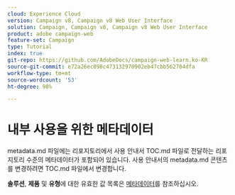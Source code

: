 ```yaml
---
cloud: Experience Cloud
version: Campaign v8, Campaign v8 Web User Interface
solution: Campaign, Campaign v8, Campaign v8 Web User Interface
product: adobe campaign-web
feature-set: Campaign
type: Tutorial
index: true
git-repo: https://github.com/AdobeDocs/campaign-web-learn.ko-KR
source-git-commit: e72a26ec098c473132970902eb47cbb562784dfa
workflow-type: tm+mt
source-wordcount: '53'
ht-degree: 98%

---
```



# 내부 사용을 위한 메타데이터

metadata.md 파일에는 리포지토리에서 사용 안내서 TOC.md 파일로 전달하는 리포지토리 수준의 메타데이터가 포함되어 있습니다. 사용 안내서의 metadata.md 콘텐츠를 변경하려면 TOC.md 파일에서 변경합니다.

**솔루션**, **제품** 및 **유형**&#x200B;에 대한 유효한 값 목록은 [메타데이터](https://experienceleague.adobe.com/docs/authoring-guide-exl/using/editing/user-guide-setup/metadata.html?lang=ko)를 참조하십시오.
